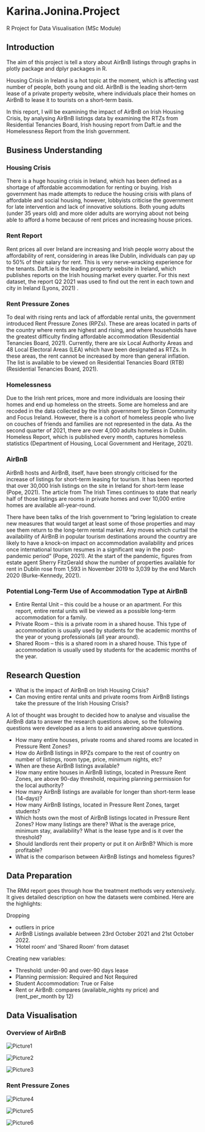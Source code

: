 # Karina.Jonina.Project
R Project for Data Visualisation (MSc Module)


## Introduction
The aim of this project is tell a story about AirBnB listings through graphs in plotly package and dplyr packages in R.

Housing Crisis in Ireland is a hot topic at the moment, which is affecting vast number of people, both young and old. AirBnB is the leading short-term lease of a private property website, where individuals place their homes on AirBnB to lease it to tourists on a short-term basis.

In this report, I will be examining the impact of AirBnB on Irish Housing Crisis, by analysing AirBnB listings data by examining the RTZs from Residential Tenancies Board, Irish housing report from Daft.ie and the Homelessness Report from the Irish government.

## Business Understanding
### Housing Crisis
There is a huge housing crisis in Ireland, which has been defined as a shortage of affordable accommodation for renting or buying. Irish government has made attempts to reduce the housing crisis with plans of affordable and social housing, however, lobbyists criticise the government for late intervention and lack of innovative solutions. Both young adults (under 35 years old) and more older adults are worrying about not being able to afford a home because of rent prices and increasing house prices.

### Rent Report
Rent prices all over Ireland are increasing and Irish people worry about the affordability of rent, considering in areas like Dublin, individuals can pay up to 50% of their salary for rent. This is very nerve-wracking experience for the tenants. Daft.ie is the leading property website in Ireland, which publishes reports on the Irish housing market every quarter. For this next dataset, the report Q2 2021 was used to find out the rent in each town and city in Ireland (Lyons, 2021) .

### Rent Pressure Zones
To deal with rising rents and lack of affordable rental units, the government introduced Rent Pressure Zones (RPZs). These are areas located in parts of the country where rents are highest and rising, and where households have the greatest difficulty finding affordable accommodation (Residential Tenancies Board, 2021). Currently, there are six Local Authority Areas and 48 Local Electoral Areas (LEA) which have been designated as RTZs. In these areas, the rent cannot be increased by more than general inflation. The list is available to be viewed on Residential Tenancies Board (RTB) (Residential Tenancies Board, 2021).

### Homelessness
Due to the Irish rent prices, more and more individuals are loosing their homes and end up homeless on the streets. Some are homeless and are recoded in the data collected by the Irish government by Simon Community and Focus Ireland. However, there is a cohort of homeless people who live on couches of friends and families are not represented in the data. As the second quarter of 2021, there are over 4,000 adults homeless in Dublin. Homeless Report, which is published every month, captures homeless statistics (Department of Housing, Local Government and Heritage, 2021).

### AirBnB
AirBnB hosts and AirBnB, itself, have been strongly criticised for the increase of listings for short-term leasing for tourism. It has been reported that over 30,000 Irish listings on the site in Ireland for short-term lease (Pope, 2021). The article from The Irish Times continues to state that nearly half of those listings are rooms in private homes and over 10,000 entire homes are available all-year-round.

There have been talks of the Irish government to “bring legislation to create new measures that would target at least some of those properties and may see them return to the long-term rental market. Any moves which curtail the availability of AirBnB in popular tourism destinations around the country are likely to have a knock-on impact on accommodation availability and prices once international tourism resumes in a significant way in the post-pandemic period” (Pope, 2021). At the start of the pandemic, figures from estate agent Sherry FitzGerald show the number of properties available for rent in Dublin rose from 1,593 in November 2019 to 3,039 by the end March 2020 (Burke-Kennedy, 2021).

###  Potential Long-Term Use of Accommodation Type at AirBnB

- Entire Rental Unit – this could be a house or an apartment. For this report, entire rental units will be viewed as a possible long-term accommodation for a family.
- Private Room – this is a private room in a shared house. This type of accommodation is usually used by students for the academic months of the year or young professionals (all year around).
- Shared Room – this is a shared room in a shared house. This type of accommodation is usually used by students for the academic months of the year.

## Research Question
- What is the impact of AirBnB on Irish Housing Crisis?
- Can moving entire rental units and private rooms from AirBnB listings take the pressure of the Irish Housing Crisis?

A lot of thought was brought to decided how to analyse and visualise the AirBnB data to answer the research questions above, so the following questions were developed as a lens to aid answering above questions.

- How many entire houses, private rooms and shared rooms are located in Pressure Rent Zones?
- How do AirBnB listings in RPZs compare to the rest of country on number of listings, room type, price, minimum nights, etc?
- When are these AirBnB listings available?
- How many entire houses in AirBnB listings, located in Pressure Rent Zones, are above 90-day threshold, requiring planning permission for the local authority?
- How many AirBnB listings are available for longer than short-term lease (14-days)?
- How many AirBnB listings, located in Pressure Rent Zones, target students?
- Which hosts own the most of AirBnB listings located in Pressure Rent Zones? How many listings are there? What is the average price, minimum stay, availability? What is the lease type and is it over the threshold?
- Should landlords rent their property or put it on AirBnB? Which is more profitable?
- What is the comparison between AirBnB listings and homeless figures?

## Data Preparation
The RMd report goes through how the treatment methods very extensively. It gives detailed description on how the datasets were combined. 
Here are the highlights:

Dropping
- outliers in price
- AirBnB Listings available between 23rd October 2021 and 21st October 2022.
- ‘Hotel room’ and 'Shared Room' from dataset

Creating new variables:
- Threshold: under-90 and over-90 days lease
- Planning permission: Required and Not Required
- Student Accommodation: True or False
- Rent or AirBnB: compares (available_nights ny price) and (rent_per_month by 12)

## Data Visualisation

### Overview of AirBnB
![Picture1](https://github.com/kjonina/airbnb_and_irish_housing_crisis/blob/main/graphs/Picture1.png) 

![Picture2](https://github.com/kjonina/airbnb_and_irish_housing_crisis/blob/main/graphs/Picture2.png) 

![Picture3](https://github.com/kjonina/airbnb_and_irish_housing_crisis/blob/main/graphs/Picture3.png) 

### Rent Pressure Zones
![Picture4](https://github.com/kjonina/airbnb_and_irish_housing_crisis/blob/main/graphs/Picture4.png) 

![Picture5](https://github.com/kjonina/airbnb_and_irish_housing_crisis/blob/main/graphs/Picture5.png) 

![Picture6](https://github.com/kjonina/airbnb_and_irish_housing_crisis/blob/main/graphs/Picture6.png) 

